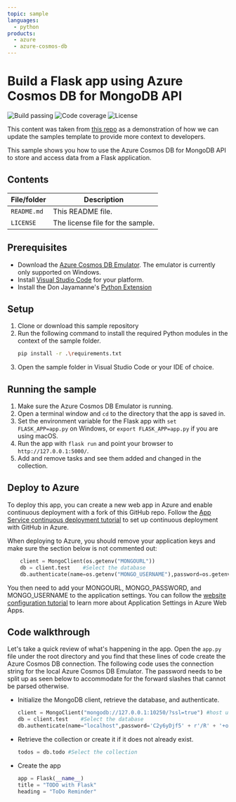 ```yaml
---
topic: sample
languages:
  - python
products:
  - azure
  - azure-cosmos-db
---
```


# Build a Flask app using Azure Cosmos DB for MongoDB API

![Build passing](https://img.shields.io/badge/build-passing-brightgreen.svg) ![Code coverage](https://img.shields.io/badge/coverage-100%25-brightgreen.svg) ![License](https://img.shields.io/badge/license-MIT-green.svg)

This content was taken from [this repo](https://github.com/Azure-Samples/CosmosDB-Flask-Mongo-Sample) as a demonstration of how we can update the samples template to provide more context to developers.

This sample shows you how to use the Azure Cosmos DB for MongoDB API to store and access data from a Flask application.

## Contents

| File/folder | Description |
|-------------|-------------|
| `README.md` | This README file. |
| `LICENSE`   | The license file for the sample. |

## Prerequisites

- Download the [Azure Cosmos DB Emulator](https://docs.microsoft.com/azure/cosmos-db/local-emulator). The emulator is currently only supported on Windows.
- Install [Visual Studio Code](https://code.visualstudio.com/Download) for your platform.
- Install the Don Jayamanne's [Python Extension](https://marketplace.visualstudio.com/items?itemName=donjayamanne.python)

## Setup

1. Clone or download this sample repository
3. Run the following command to install the required Python modules in the context of the sample folder.
    ```bash
    pip install -r .\requirements.txt
    ```
4. Open the sample folder in Visual Studio Code or your IDE of choice.

## Running the sample

1. Make sure the Azure Cosmos DB Emulator is running.
2. Open a terminal window and `cd` to the directory that the app is saved in.
3. Set the environment variable for the Flask app with `set FLASK_APP=app.py` on Windows, or `export FLASK_APP=app.py` if you are using macOS.
4. Run the app with `flask run` and point your browser to `http://127.0.0.1:5000/`.
5. Add and remove tasks and see them added and changed in the collection.

## Deploy to Azure

To deploy this app, you can create a new web app in Azure and enable continuous deployment with a fork of this GitHub repo. Follow the [App Service continuous deployment tutorial](https://docs.microsoft.com/azure/app-service-web/app-service-continuous-deployment) to set up continuous deployment with GitHub in Azure.

When deploying to Azure, you should remove your application keys and make sure the section below is not commented out:

```python
    client = MongoClient(os.getenv("MONGOURL"))
    db = client.test    #Select the database
    db.authenticate(name=os.getenv("MONGO_USERNAME"),password=os.getenv("MONGO_PASSWORD"))
```

You then need to add your MONGOURL, MONGO_PASSWORD, and MONGO_USERNAME to the application settings. You can follow the [website configuration tutorial](https://docs.microsoft.com/azure/app-service-web/web-sites-configure#application-settings) to learn more about Application Settings in Azure Web Apps.

## Code walkthrough

Let's take a quick review of what's happening in the app. Open the `app.py` file under the root directory and you find that these lines of code create the Azure Cosmos DB connection. The following code uses the connection string for the local Azure Cosmos DB Emulator. The password needs to be split up as seen below to accommodate for the forward slashes that cannot be parsed otherwise.

* Initialize the MongoDB client, retrieve the database, and authenticate.

    ```python
    client = MongoClient("mongodb://127.0.0.1:10250/?ssl=true") #host uri
    db = client.test    #Select the database
    db.authenticate(name="localhost",password='C2y6yDjf5' + r'/R' + '+ob0N8A7Cgv30VRDJIWEHLM+4QDU5DE2nQ9nDuVTqobD4b8mGGyPMbIZnqyMsEcaGQy67XIw' + r'/Jw==')
    ```

* Retrieve the collection or create it if it does not already exist.

    ```python
    todos = db.todo #Select the collection
    ```

* Create the app

    ```Python
    app = Flask(__name__)
    title = "TODO with Flask"
    heading = "ToDo Reminder"
    ```
